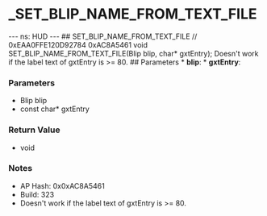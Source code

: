 # _SET_BLIP_NAME_FROM_TEXT_FILE

--- ns: HUD --- ## SET_BLIP_NAME_FROM_TEXT_FILE  // 0xEAA0FFE120D92784 0xAC8A5461 void SET_BLIP_NAME_FROM_TEXT_FILE(Blip blip, char* gxtEntry);  Doesn't work if the label text of gxtEntry is >= 80.  ## Parameters * **blip**: * **gxtEntry**:

### Parameters
* Blip blip
* const char* gxtEntry

### Return Value
* void

### Notes
* AP Hash: 0x0xAC8A5461
* Build: 323
* Doesn't work if the label text of gxtEntry is >= 80.

